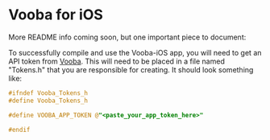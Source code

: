 Vooba for iOS
=============

More README info coming soon, but one important piece to document:

To successfully compile and use the Vooba-iOS app, you will need to get an API token from [Vooba](http://vooba.net/). This will need to be placed in a file named "Tokens.h" that you are responsible for creating. It should look something like:

```objective-c
#ifndef Vooba_Tokens_h
#define Vooba_Tokens_h

#define VOOBA_APP_TOKEN @"<paste_your_app_token_here>"

#endif
```